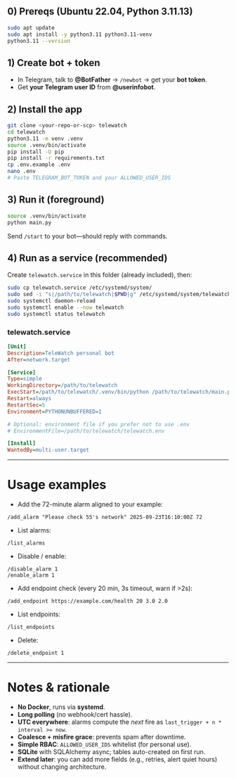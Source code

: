 ## 0) Prereqs (Ubuntu 22.04, Python 3.11.13)

```bash
sudo apt update
sudo apt install -y python3.11 python3.11-venv
python3.11 --version
```

## 1) Create bot + token

* In Telegram, talk to **@BotFather** → `/newbot` → get your **bot token**.
* Get **your Telegram user ID** from **@userinfobot**.

## 2) Install the app

```bash
git clone <your-repo-or-scp> telewatch
cd telewatch
python3.11 -m venv .venv
source .venv/bin/activate
pip install -U pip
pip install -r requirements.txt
cp .env.example .env
nano .env
# Paste TELEGRAM_BOT_TOKEN and your ALLOWED_USER_IDS
```

## 3) Run it (foreground)

```bash
source .venv/bin/activate
python main.py
```

Send `/start` to your bot—should reply with commands.

## 4) Run as a service (recommended)

Create `telewatch.service` in this folder (already included), then:

```bash
sudo cp telewatch.service /etc/systemd/system/
sudo sed -i "s|/path/to/telewatch|$PWD|g" /etc/systemd/system/telewatch.service
sudo systemctl daemon-reload
sudo systemctl enable --now telewatch
sudo systemctl status telewatch
```

### telewatch.service

```ini
[Unit]
Description=TeleWatch personal bot
After=network.target

[Service]
Type=simple
WorkingDirectory=/path/to/telewatch
ExecStart=/path/to/telewatch/.venv/bin/python /path/to/telewatch/main.py
Restart=always
RestartSec=5
Environment=PYTHONUNBUFFERED=1

# Optional: environment file if you prefer not to use .env
# EnvironmentFile=/path/to/telewatch/telewatch.env

[Install]
WantedBy=multi-user.target
```

---

# Usage examples

* Add the 72-minute alarm aligned to your example:

```
/add_alarm "Please check 55's network" 2025-09-23T16:10:00Z 72
```

* List alarms:

```
/list_alarms
```

* Disable / enable:

```
/disable_alarm 1
/enable_alarm 1
```

* Add endpoint check (every 20 min, 3s timeout, warn if >2s):

```
/add_endpoint https://example.com/health 20 3.0 2.0
```

* List endpoints:

```
/list_endpoints
```

* Delete:

```
/delete_endpoint 1
```

---

# Notes & rationale

* **No Docker**, runs via **systemd**.
* **Long polling** (no webhook/cert hassle).
* **UTC everywhere**: alarms compute the *next* fire as `last_trigger + n * interval >= now`.
* **Coalesce + misfire grace**: prevents spam after downtime.
* **Simple RBAC**: `ALLOWED_USER_IDS` whitelist (for personal use).
* **SQLite** with SQLAlchemy async; tables auto-created on first run.
* **Extend later**: you can add more fields (e.g., retries, alert quiet hours) without changing architecture.
